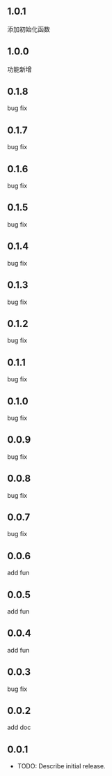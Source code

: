 ## 1.0.1

添加初始化函数


## 1.0.0

功能新增

## 0.1.8

bug fix

## 0.1.7

bug fix


## 0.1.6

bug fix

## 0.1.5

bug fix

## 0.1.4

bug fix

## 0.1.3

bug fix

## 0.1.2

bug fix

## 0.1.1

bug fix

## 0.1.0

bug fix

## 0.0.9

bug fix

## 0.0.8

bug fix

## 0.0.7

bug fix

## 0.0.6

add fun


## 0.0.5

add fun


## 0.0.4

add fun

## 0.0.3

bug fix

## 0.0.2

add doc

## 0.0.1

* TODO: Describe initial release.
